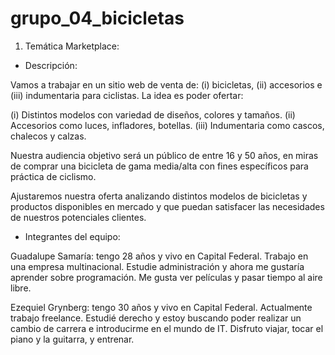 # grupo_04_bicicletas
1) Temática Marketplace:

- Descripción:

Vamos a trabajar en un sitio web de venta de: (i) bicicletas, (ii) accesorios e (iii) indumentaria para ciclistas. La idea es poder ofertar:

(i) Distintos modelos con variedad de diseños, colores y tamaños.
(ii) Accesorios como luces, infladores, botellas.
(iii) Indumentaria como cascos, chalecos y calzas.

Nuestra audiencia objetivo será un público de entre 16 y 50 años, en miras de comprar una bicicleta de gama media/alta con fines específicos para práctica de ciclismo.

Ajustaremos nuestra oferta analizando distintos modelos de bicicletas y productos disponibles en mercado y que puedan satisfacer las necesidades de nuestros potenciales clientes. 

- Integrantes del equipo:

Guadalupe Samaría: tengo 28 años y vivo en Capital Federal. Trabajo en una empresa multinacional. Estudie administración y ahora me gustaría aprender sobre programación. Me gusta ver películas y pasar tiempo al aire libre.

Ezequiel Grynberg: tengo 30 años y vivo en Capital Federal. Actualmente trabajo freelance. Estudié derecho y estoy buscando poder realizar un cambio de carrera e introducirme en el mundo de IT. Disfruto viajar, tocar el piano y la guitarra, y entrenar.




